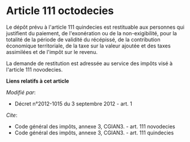 # Article 111 octodecies

Le dépôt prévu à l'article 111 quindecies est restituable aux personnes qui justifient du paiement, de l'exonération ou de la
non-exigibilité, pour la totalité de la période de validité du récépissé, de la contribution économique territoriale, de la
taxe sur la valeur ajoutée et des taxes assimilées et de l'impôt sur le revenu. 

La demande de restitution est adressée au service des impôts visé à l'article 111 novodecies.

**Liens relatifs à cet article**

_Modifié par_:

  - Décret n°2012-1015 du 3 septembre 2012 - art. 1

_Cite_:

  - Code général des impôts, annexe 3, CGIAN3. - art. 111 novodecies
  - Code général des impôts, annexe 3, CGIAN3. - art. 111 quindecies
